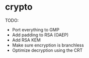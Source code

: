 # crypto

TODO:
- Port everything to GMP
- Add padding to RSA (OAEP)
- Add RSA KEM
- Make sure encryption is branchless
- Optimize decryption using the CRT
